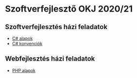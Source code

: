 # Szoftverfejlesztő OKJ 2020/21

## Szoftverfejlesztés házi feladatok

* [C# alapok](https://forms.gle/KB4SzhfYxy2VNCYc8)
* [C# konvenciók](https://forms.gle/NRz3tgrNUfh6oNbu8)

## Webfejlesztés házi feladatok

* [PHP alapok](https://forms.gle/My6y3nevr232w6dd6)
